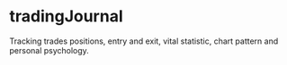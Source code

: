 # tradingJournal
Tracking trades positions, entry and exit, vital statistic, chart pattern and personal psychology.
